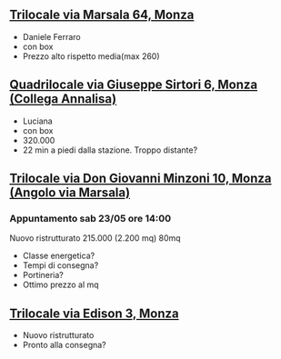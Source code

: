 ## [Trilocale via Marsala 64, Monza](https://qlt-assets.pirellicare.com/mop/update/success)

* Daniele Ferraro
* con box
* Prezzo alto rispetto media(max 260)

## [Quadrilocale via Giuseppe Sirtori 6, Monza (Collega Annalisa)](https://dev-customerportal-ef.pirelli.digital/mobile/success.html)

* Luciana
* con box
* 320.000
* 22 min a piedi dalla stazione. Troppo distante?

## [Trilocale via Don Giovanni Minzoni 10, Monza (Angolo via Marsala)](https://www.immobiliare.it/annunci/78881531/)
### Appuntamento sab 23/05 ore 14:00
Nuovo ristrutturato 215.000 (2.200 mq) 80mq

* Classe energetica?
* Tempi di consegna?
* Portineria?
* Ottimo prezzo al mq


## [Trilocale via Edison 3, Monza](https://www.immobiliare.it/annunci/79370533/)
* Nuovo ristrutturato
* Pronto alla consegna?

